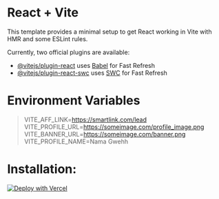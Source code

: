 # React + Vite

This template provides a minimal setup to get React working in Vite with HMR and some ESLint rules.

Currently, two official plugins are available:

- [@vitejs/plugin-react](https://github.com/vitejs/vite-plugin-react/blob/main/packages/plugin-react/README.md) uses [Babel](https://babeljs.io/) for Fast Refresh
- [@vitejs/plugin-react-swc](https://github.com/vitejs/vite-plugin-react-swc) uses [SWC](https://swc.rs/) for Fast Refresh

# Environment Variables

> VITE_AFF_LINK=https://smartlink.com/lead
> VITE_PROFILE_URL=https://someimage.com/profile_image.png
> VITE_BANNER_URL=https://someimage.com/banner.png
> VITE_PROFILE_NAME=Nama Gwehh

# Installation:

[![Deploy with Vercel](https://vercel.com/button)](https://vercel.com/new/clone?repository-url=https%3A%2F%2Fgithub.com%2Fvercel%2Fnext.js%2Ftree%2Fcanary%2Fexamples%2Fhello-world&env=VITE_AFF_LINK,VITE_PROFILE_NAME,VITE_PROFILE_URL,VITE_BANNER_URL)
